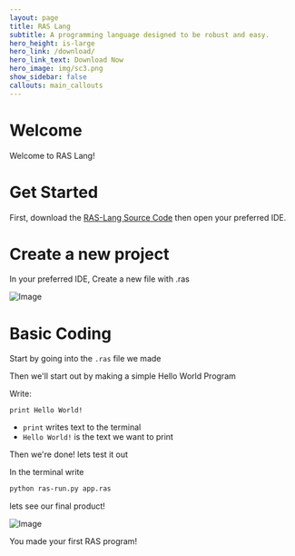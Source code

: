 ```yaml
---
layout: page
title: RAS Lang
subtitle: A programming language designed to be robust and easy.
hero_height: is-large
hero_link: /download/
hero_link_text: Download Now
hero_image: img/sc3.png
show_sidebar: false
callouts: main_callouts
---
```


# Welcome
Welcome to RAS Lang!

# Get Started
First, download the [RAS-Lang Source Code](https://github.com/raeedalam/ras-lang/) then open your preferred IDE.

# Create a new project
In your preferred IDE, Create a new file with .ras

![Image](https://raeedalam.github.io/ras-lang/img/sc1.png)

# Basic Coding
Start by going into the `.ras` file we made

Then we'll start out by making a simple Hello World Program

Write:
```
print Hello World!
```
* `print` writes text to the terminal
* `Hello World!` is the text we want to print

Then we're done! lets test it out

In the terminal write

```bash
python ras-run.py app.ras
```
lets see our final product!

![Image](https://raeedalam.github.io/ras-lang/img/sc2.png)

You made your first RAS program!

